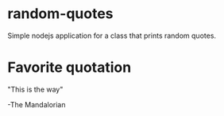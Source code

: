 # random-quotes

Simple nodejs application for a class that prints random quotes. 

# Favorite quotation

"This is the way"

-The Mandalorian